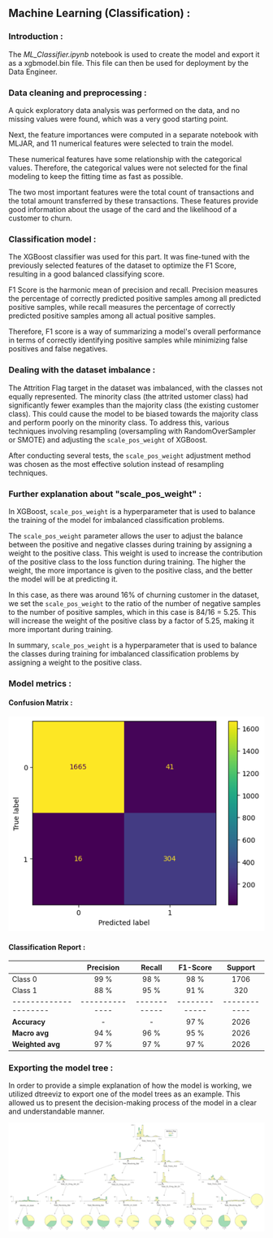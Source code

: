 ## Machine Learning (Classification) :

### Introduction :

The *ML_Classifier.ipynb* notebook is used to create the model and export it as a xgbmodel.bin file. This file can then be used for deployment by the Data Engineer.

### Data cleaning and preprocessing :

A quick exploratory data analysis was performed on the data, and no missing values were found, which was a very good starting point.

Next, the feature importances were computed in a separate notebook with MLJAR, and 11 numerical features were selected to train the model.

These numerical features have some relationship with the categorical values. Therefore, the categorical values were not selected for the final modeling to keep the fitting time as fast as possible.

The two most important features were the total count of transactions and the total amount transferred by these transactions. These features provide good information about the usage of the card and the likelihood of a customer to churn.

### Classification model :

The XGBoost classifier was used for this part. It was fine-tuned with the previously selected features of the dataset to optimize the F1 Score, resulting in a good balanced classifying score.

F1 Score is the harmonic mean of precision and recall. Precision measures the percentage of correctly predicted positive samples among all predicted positive samples, while recall measures the percentage of correctly predicted positive samples among all actual positive samples.

Therefore, F1 score is a way of summarizing a model's overall performance in terms of correctly identifying positive samples while minimizing false positives and false negatives.

### Dealing with the dataset imbalance :

The Attrition Flag target in the dataset was imbalanced, with the classes not equally represented. The minority class (the attrited ustomer class) had significantly fewer examples than the majority class (the existing customer class). This could cause the model to be biased towards the majority class and perform poorly on the minority class. To address this, various techniques involving resampling (oversampling with RandomOverSampler or SMOTE) and adjusting the `scale_pos_weight` of XGBoost.

After conducting several tests, the `scale_pos_weight` adjustment method was chosen as the most effective solution instead of resampling techniques.

### Further explanation about "scale_pos_weight" :

In XGBoost, `scale_pos_weight` is a hyperparameter that is used to balance the training of the model for imbalanced classification problems.

The `scale_pos_weight` parameter allows the user to adjust the balance between the positive and negative classes during training by assigning a weight to the positive class. This weight is used to increase the contribution of the positive class to the loss function during training. The higher the weight, the more importance is given to the positive class, and the better the model will be at predicting it.

In this case, as there was around 16% of churning customer in the dataset, we set the `scale_pos_weight` to the ratio of the number of negative samples to the number of positive samples, which in this case is 84/16 = 5.25. This will increase the weight of the positive class by a factor of 5.25, making it more important during training.

In summary, `scale_pos_weight` is a hyperparameter that is used to balance the classes during training for imbalanced classification problems by assigning a weight to the positive class.

### Model metrics :

#### Confusion Matrix :

![Confusion_Matrix.png](./visuals/confusion_matrix.png)

#### Classification Report :

|                       | Precision      | Recall       | F1-Score      | Support      |
|:--------------------- |:--------------:|:------------:|:-------------:|:------------:|
| Class 0               | 99 %           | 98 %         | 98 %          | 1706         |
| Class 1               | 88 %           | 95 %         | 91 %          | 320          |
| --------------------- | -------------- | ------------ | ------------- | ------------ |
| **Accuracy**          | -              | -            | 97 %          | 2026         |
| **Macro avg**         | 94 %           | 96 %         | 95 %          | 2026         |
| **Weighted avg**      | 97 %           | 97 %         | 97 %          | 2026         |

### Exporting the model tree :

In order to provide a simple explanation of how the model is working, we utilized dtreeviz to export one of the model trees as an example. This allowed us to present the decision-making process of the model in a clear and understandable manner.

![dtreeviz_tree.svg](./visuals/xgb_dtreeviz_tree.svg)
